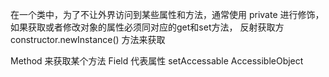 在一个类中，为了不让外界访问到某些属性和方法，通常使用 private 进行修饰，如果获取或者修改对象的属性必须同对应的get和set方法，
反射获取方
constructor.newInstance() 方法来获取

Method 来获取某个方法
Field 代表属性 setAccessable
AccessibleObject 
